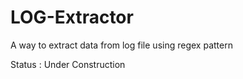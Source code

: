 # LOG-Extractor
A way to extract data from log file using regex pattern

Status : Under Construction
